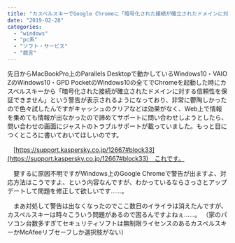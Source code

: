 ```yaml
---
title: "カスペルスキーでGoogle Chromeに「暗号化された接続が確立されたドメインに対する信頼性を保証できません」と表示される場合"
date: "2019-02-28"
categories: 
  - "windows"
  - "pc系"
  - "ソフト・サービス"
  - "戯言"
---
```


先日からMacBookPro上のParallels Desktopで動かしているWindows10・VAIO ZのWindows10・GPD PocketのWindows10の全てでChromeを起動した時にカスペルスキーから「暗号化された接続が確立されたドメインに対する信頼性を保証できません」という警告が表示されるようになっており、非常に鬱陶しかったので色々試したんですがキャッシュのクリアなどは効果がなく、Web上で情報を集めても情報が出なかったので諦めてサポートに問い合わせしようとしたら、問い合わせの画面にジャストのトラブルサポートが載っていました。もっと目につくところに書いておいてほしいのです。

　[https://support.kaspersky.co.jp/12667#block33](https://support.kaspersky.co.jp/12667#block33)　これです。

　要するに原因不明ですがWindows上のGoogle Chromeで警告が出ますよ、対応方法はこうですよ、という内容なんですが、わかっているならさっさとアップデートして問題を修正して欲しいです……。

　まあ対処して警告は出なくなったのでここ数日のイライラは消えたんですが、カスペルスキーは時々こういう問題があるので困るんですよねぇ……。 （家のパソコン台数多すぎてセキュリティソフトは無制限ライセンスのあるカスペルスキーかMcAfeeリブセーフしか選択肢がない）
